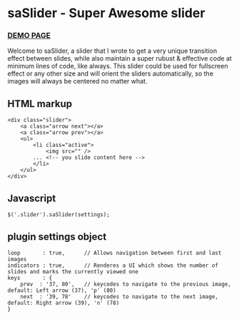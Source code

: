 saSlider - Super Awesome slider
========

### [DEMO PAGE](http://yaireo.github.io/saSlider)


Welcome to saSlider, a slider that I wrote to get a very unique transition effect between slides, while also maintain a super rubust & effective code at minimum lines of code, like always.
This slider could be used for fullscreen effect or any other size and will orient the sliders automatically, so the images will always be centered no matter what.



## HTML markup

    <div class="slider">
        <a class="arrow next"></a>
        <a class="arrow prev"></a>
        <ul>
            <li class="active">
                <img src="" />
            ... <!-- you slide content here -->
            </li>
        </ul>
    </div>

## Javascript

    $('.slider').saSlider(settings);

## plugin settings object

    loop       : true,      // Allows navigation between first and last images
    indicators : true,      // Renderes a UI which shows the number of slides and marks the currently viewed one
    keys       : {
        prev  : '37, 80',   // keycodes to navigate to the previous image, default: Left arrow (37), 'p' (80)
        next  : '39, 78'    // keycodes to navigate to the next image, default: Right arrow (39), 'n' (78)
    }